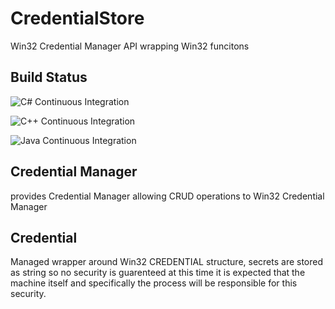 # CredentialStore

Win32 Credential Manager API wrapping Win32 funcitons

## Build Status

![C# Continuous Integration](https://github.com/tsmoreland/CredentialStore/workflows/C%23%20Continuous%20Integration/badge.svg)

![C++ Continuous Integration](https://github.com/tsmoreland/CredentialStore/workflows/C++%20Continuous%20Integration/badge.svg)

![Java Continuous Integration](https://github.com/tsmoreland/CredentialStore/workflows/Java%20Continuous%20Integration/badge.svg)

## Credential Manager

provides Credential Manager allowing CRUD operations to Win32 Credential Manager

## Credential

Managed wrapper around Win32 CREDENTIAL structure, secrets are stored as string so no security is guarenteed at this time it is expected that the machine itself and specifically the process will be responsible for this security.
